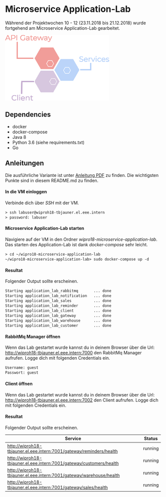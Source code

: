 # Microservice Application-Lab
Während der Projektwochen 10 - 12 (23.11.2018 bis 21.12.2018) wurde fortgehend am Microservice Application-Lab gearbeitet.

![Wipro Logo](./client/static/imgs/icon-microservices-with-text.png)

## Dependencies
- docker
- docker-compose
- Java 8
- Python 3.6 (siehe requirements.txt)
- Go

## Anleitungen
Die ausführliche Variante ist unter [Anleitung PDF](/) zu finden. Die wichtigsten Punkte sind in diesem README.md zu finden.

#### In die VM einloggen
Verbinde dich über *SSH* mit der VM.
```
> ssh labuser@wiproh18-tbjauner.el.eee.intern
> password: labuser
```

#### Microservice Application-Lab starten
Navigiere auf der VM in den Ordner *wipro18-microservice-application-lab*. Das starten des Application-Lab ist dank *docker-compose* sehr leicht.
```
> cd ~/wipro18-microservice-application-lab
~/wipro18-microservice-application-lab> sudo docker-compose up -d
```
#### Resultat
Folgender Output sollte erscheinen.
```
Starting application_lab_rabbitmq       ... done
Starting application_lab_notification   ... done
Starting application_lab_sales          ... done
Starting application_lab_reminder       ... done
Starting application_lab_client         ... done
Starting application_lab_gateway        ... done
Starting application_lab_warehouse      ... done
Starting application_lab_customer       ... done
```

#### RabbitMq Manager öffnen
Wenn das Lab gestartet wurde kannst du in deinem Browser über die Url: http://wiproh18-tbjauner.el.eee.intern:7000 den RabbitMq Manager aufrufen. Logge dich mit folgenden Credentials ein.
```
Username: guest
Passwort: guest
```

#### Client öffnen
Wenn das Lab gestartet wurde kannst du in deinem Browser über die Url: http://wiproh18-tbjauner.el.eee.intern:7002 den Client aufrufen. Logge dich mit folgenden Credentials ein.

#### Resultat
Folgender Output sollte erscheinen.

| Service                                                              | Status  |
|----------------------------------------------------------------------|---------|
| http://wiproh18-tbjauner.el.eee.intern:7001/gateway/reminders/health | running |
| http://wiproh18-tbjauner.el.eee.intern:7001/gateway/customers/health | running |
| http://wiproh18-tbjauner.el.eee.intern:7001/gateway/warehouse/health | running |
| http://wiproh18-tbjauner.el.eee.intern:7001/gateway/sales/health     | running |